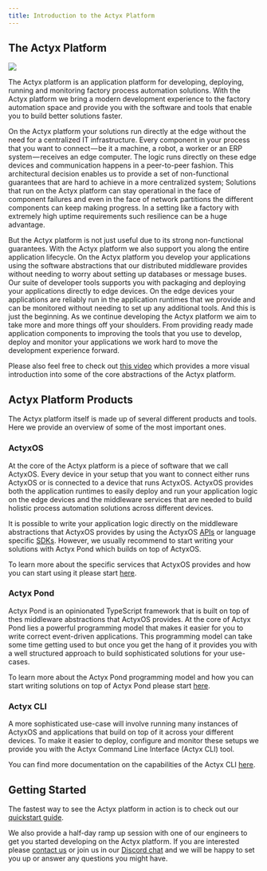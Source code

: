 ```yaml
---
title: Introduction to the Actyx Platform
---
```


## The Actyx Platform

![](/images/landing_page/actyx_platform.png)

The Actyx platform is an application platform for developing, deploying, running
and monitoring factory process automation solutions. With the Actyx platform we
bring a modern development experience to the factory automation space and
provide you with the software and tools that enable you to build better
solutions faster.

On the Actyx platform your solutions run directly at the edge without the need
for a centralized IT infrastructure. Every component in your process that you
want to connect — be it a machine, a robot, a worker or an ERP system — receives
an edge computer. The logic runs directly on these edge devices and
communication happens in a peer-to-peer fashion. This architectural decision
enables us to provide a set of non-functional guarantees that are hard to
achieve in a more centralized system; Solutions that run on the Actyx platform
can stay operational in the face of component failures and even in the face of
network partitions the different components can keep making progress. In a
setting like a factory with extremely high uptime requirements such resilience
can be a huge advantage.

But the Actyx platform is not just useful due to its strong non-functional
guarantees. With the Actyx platform we also support you along the entire
application lifecycle. On the Actyx platform you develop your applications using
the software abstractions that our distributed middleware provides without
needing to worry about setting up databases or message buses. Our suite of
developer tools supports you with packaging and deploying your applications
directly to edge devices. On the edge devices your applications are reliably run
in the application runtimes that we provide and can be monitored without needing
to set up any additional tools. And this is just the beginning. As we continue
developing the Actyx platform we aim to take more and more things off your
shoulders. From providing ready made application components to improving the
tools that you use to develop, deploy and monitor your applications we work hard
to move the development experience forward.

Please also feel free to check out [this
video](https://www.youtube.com/watch?v=T36Gsae9woo) which provides a more visual
introduction into some of the core abstractions of the Actyx platform.

## Actyx Platform Products

The Actyx platform itself is made up of several different products and tools.
Here we provide an overview of some of the most important ones.

### ActyxOS

At the core of the Actyx platform is a piece of software that we call ActyxOS.
Every device in your setup that you want to connect either runs ActyxOS or is
connected to a device that runs ActyxOS. ActyxOS provides both the application
runtimes to easily deploy and run your application logic on the edge devices and
the middleware services that are needed to build holistic process automation
solutions across different devices.

It is possible to write your application logic directly on the middleware
abstractions that ActyxOS provides by using the ActyxOS
[APIs](os/api/event-service.md) or language specific [SDKs](os/sdks/js-ts.md).
However, we usually recommend to start writing your solutions with Actyx Pond
which builds on top of ActyxOS.

To learn more about the specific services that ActyxOS provides and how you can
start using it please start [here](os/introduction.md).

### Actyx Pond

Actyx Pond is an opinionated TypeScript framework that is built on top of thes
middleware abstractions that ActyxOS provides. At the core of Actyx Pond lies a
powerful programming model that makes it easier for you to write correct
event-driven applications. This programming model can take some time getting
used to but once you get the hang of it provides you with a well structured
approach to build sophisticated solutions for your use-cases.

To learn more about the Actyx Pond programming model and how you can start
writing solutions on top of Actyx Pond please start
[here](pond/getting-started.md).

### Actyx CLI

A more sophisticated use-case will involve running many instances of ActyxOS and
applications that build on top of it across your different devices. To make it
easier to deploy, configure and monitor these setups we provide you with the
Actyx Command Line Interface (Actyx CLI) tool.

You can find more documentation on the capabilities of the Actyx CLI
[here](cli/getting-started.md).

## Getting Started

The fastest way to see the Actyx platform in action is to check out our
[quickstart guide](quickstart.md).

We also provide a half-day ramp up session with one of our engineers to get you
started developing on the Actyx platform. If you are interested please [contact
us](https://www.actyx.com/contact) or join us in our [Discord
chat](https://discord.gg/262yJhc) and we will be happy to set you up or answer
any questions you might have.